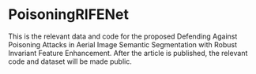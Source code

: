 # PoisoningRIFENet
This is the relevant data and code for the proposed Defending Against Poisoning Attacks in Aerial Image Semantic Segmentation with Robust Invariant Feature Enhancement. After the article is published, the relevant code and dataset will be made public.
